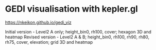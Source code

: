 # GEDI visualisation with kepler.gl

https://nkeikon.github.io/gedi_viz

Initial version - Level2 A only; height_bin0, rh100, cover; hexagon 3D and heatmap
Revised version - Level2 A & B; height_bin0, rh100, rh90, rh80, rh75, cover, elevation; grid 3D and heatmap
